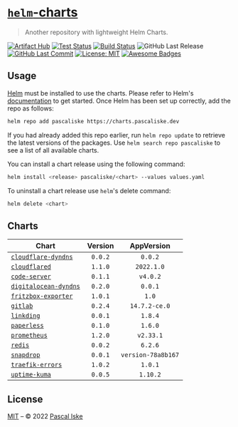 # [`helm`-charts](https://charts.pascaliske.dev)

> Another repository with lightweight Helm Charts.

[![Artifact Hub](https://img.shields.io/endpoint?url=https://artifacthub.io/badge/repository/pascaliske&style=flat-square)](https://artifacthub.io/packages/search?repo=pascaliske) [![Test Status](https://img.shields.io/github/workflow/status/pascaliske/helm-charts/Test%20Charts/master?label=test&style=flat-square)](https://github.com/pascaliske/helm-charts/actions/workflows/test.yml) [![Build Status](https://img.shields.io/github/workflow/status/pascaliske/helm-charts/Release%20Charts/master?label=build&style=flat-square)](https://github.com/pascaliske/helm-charts/actions/workflows/release.yml) ![GitHub Last Release](https://img.shields.io/github/release-date/pascaliske/helm-charts?label=last%20release&style=flat-square) [![GitHub Last Commit](https://img.shields.io/github/last-commit/pascaliske/helm-charts?style=flat-square)](https://github.com/pascaliske/helm-charts) [![License: MIT](https://img.shields.io/badge/License-MIT-blue.svg?style=flat-square)](https://opensource.org/licenses/MIT) [![Awesome Badges](https://img.shields.io/badge/badges-awesome-green.svg?color=blue&style=flat-square)](https://github.com/Naereen/badges)

## Usage

[Helm](https://helm.sh) must be installed to use the charts. Please refer to Helm's [documentation](https://helm.sh/docs) to get started. Once Helm has been set up correctly, add the repo as follows:

```sh
helm repo add pascaliske https://charts.pascaliske.dev
```

If you had already added this repo earlier, run `helm repo update` to retrieve the latest versions of the packages. Use `helm search repo pascaliske` to see a list of all available charts.

You can install a chart release using the following command:

```sh
helm install <release> pascaliske/<chart> --values values.yaml
```

To uninstall a chart release use `helm`'s delete command:

```sh
helm delete <chart>
```

## Charts

| Chart                                                                                                     | Version |     AppVersion     |
| --------------------------------------------------------------------------------------------------------- | :-----: | :----------------: |
| [`cloudflare-dyndns`](https://github.com/pascaliske/helm-charts/tree/master/charts/cloudflare-dyndns)     | `0.0.2` |      `0.0.2`       |
| [`cloudflared`](https://github.com/pascaliske/helm-charts/tree/master/charts/cloudflared)                 | `1.1.0` |     `2022.1.0`     |
| [`code-server`](https://github.com/pascaliske/helm-charts/tree/master/charts/code-server)                 | `0.1.1` |      `v4.0.2`      |
| [`digitalocean-dyndns`](https://github.com/pascaliske/helm-charts/tree/master/charts/digitalocean-dyndns) | `0.2.0` |      `0.0.1`       |
| [`fritzbox-exporter`](https://github.com/pascaliske/helm-charts/tree/master/charts/fritzbox-exporter)     | `1.0.1` |       `1.0`        |
| [`gitlab`](https://github.com/pascaliske/helm-charts/tree/master/charts/gitlab)                           | `0.2.4` |   `14.7.2-ce.0`    |
| [`linkding`](https://github.com/pascaliske/helm-charts/tree/master/charts/linkding)                       | `0.0.1` |      `1.8.4`       |
| [`paperless`](https://github.com/pascaliske/helm-charts/tree/master/charts/paperless)                     | `0.1.0` |      `1.6.0`       |
| [`prometheus`](https://github.com/pascaliske/helm-charts/tree/master/charts/prometheus)                   | `1.2.0` |     `v2.33.1`      |
| [`redis`](https://github.com/pascaliske/helm-charts/tree/master/charts/redis)                             | `0.0.2` |      `6.2.6`       |
| [`snapdrop`](https://github.com/pascaliske/helm-charts/tree/master/charts/snapdrop)                       | `0.0.1` | `version-78a8b167` |
| [`traefik-errors`](https://github.com/pascaliske/helm-charts/tree/master/charts/traefik-errors)           | `1.0.2` |      `1.0.1`       |
| [`uptime-kuma`](https://github.com/pascaliske/helm-charts/tree/master/charts/uptime-kuma)                 | `0.0.5` |      `1.10.2`      |

## License

[MIT](LICENSE.md) – © 2022 [Pascal Iske](https://pascaliske.dev)

